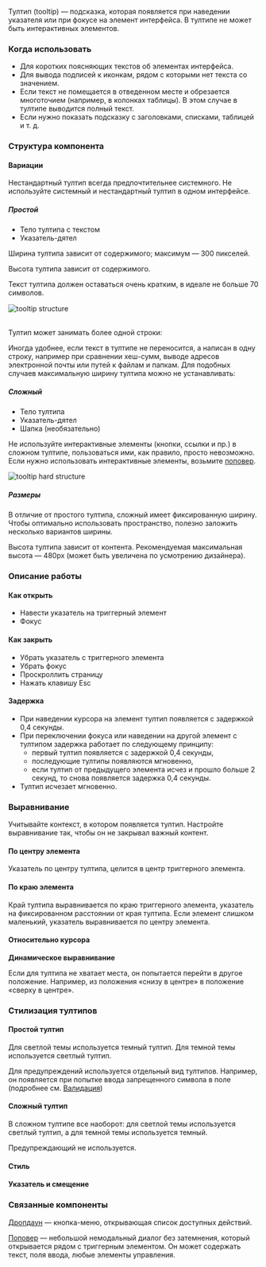 Тултип (tooltip) — подсказка, которая появляется при наведении указателя или при фокусе на элемент интерфейса.
В тултипе не может быть интерактивных элементов.

### Когда использовать

-   Для коротких поясняющих текстов об элементах интерфейса.
-   Для вывода подписей к иконкам, рядом с которыми нет текста со значением.
-   Если текст не помещается в отведенном месте и обрезается многоточием (например, в колонках таблицы). В этом случае
    в тултипе выводится полный текст.
-   Если нужно показать подсказку с заголовками, списками, таблицей и т. д.

### Структура компонента

#### Вариации

Нестандартный тултип всегда предпочтительнее системного. Не используйте системный и нестандартный тултип в одном интерфейсе.

##### Простой

-   Тело тултипа с текстом
-   Указатель-дятел

Ширина тултипа зависит от содержимого; максимум — 300 пикселей.

Высота тултипа зависит от содержимого.

Текст тултипа должен оставаться очень кратким, в идеале не больше 70 символов.

<div style="margin-top: 15px;">
    <img src="./assets/images/tooltip/tooltip__structure.png" alt="tooltip structure" style="max-width: 240px"/>
</div>

<br>

Тултип может занимать более одной строки:

<!-- example(tooltip-multiple-lines) -->

Иногда удобнее, если текст в тултипе не переносится, а написан в одну строку, например при сравнении хеш-сумм,
выводе адресов электронной почты или путей к файлам и папкам. Для подобных случаев максимальную ширину тултипа можно
не устанавливать:

<!-- example(tooltip-long) -->

##### Сложный

-   Тело тултипа
-   Указатель-дятел
-   Шапка (необязательно)

Не используйте интерактивные элементы (кнопки, ссылки и пр.) в сложном тултипе, пользоваться ими, как правило, просто
невозможно. Если нужно использовать интерактивные элементы, возьмите [поповер](/components/popover).

<div style="margin-top: 5px;">
    <img src="./assets/images/tooltip/tooltip-hard__structure.jpg" alt="tooltip hard structure"/>
</div>

##### Размеры

В отличие от простого тултипа, сложный имеет фиксированную ширину. Чтобы оптимально использовать пространство,
полезно заложить несколько вариантов ширины.

Высота тултипа зависит от контента. Рекомендуемая максимальная высота — 480px (может быть увеличена
по усмотрению дизайнера).

### Описание работы

#### Как открыть

-   Навести указатель на триггерный элемент
-   Фокус

#### Как закрыть

-   Убрать указатель с триггерного элемента
-   Убрать фокус
-   Проскроллить страницу
-   Нажать клавишу Esc

#### Задержка

-   При наведении курсора на элемент тултип появляется с задержкой 0,4 секунды.
-   При переключении фокуса или наведении на другой элемент с тултипом задержка работает по следующему принципу:
    -   первый тултип появляется с задержкой 0,4 секунды,
    -   последующие тултипы появляются мгновенно,
    -   если тултип от предыдущего элемента исчез и прошло больше 2 секунд, то снова появляется задержка 0,4 секунды.
-   Тултип исчезает мгновенно.

### Выравнивание

Учитывайте контекст, в котором появляется тултип. Настройте выравнивание так, чтобы он не закрывал важный контент.

#### По центру элемента

Указатель по центру тултипа, целится в центр триггерного элемента.

<!-- example(tooltip-placement-center) -->

#### По краю элемента

Край тултипа выравнивается по краю триггерного элемента, указатель на фиксированном расстоянии от края тултипа.
Если элемент слишком маленький, указатель выравнивается по центру элемента.

<!-- example(tooltip-placement-edges) -->

#### Относительно курсора

<!-- example(tooltip-relative-to-pointer) -->

**Динамическое выравнивание**

Если для тултипа не хватает места, он попытается перейти в другое положение. Например, из положения «снизу в центре»
в положение «сверху в центре».

### Стилизация тултипов

#### Простой тултип

Для светлой темы используется темный тултип. Для темной темы используется светлый тултип.

Для предупреждений используется отдельный вид тултипов. Например, он появляется при попытке ввода запрещенного символа
в поле (подробнее см. [Валидация](/other/validation))

<!-- example(tooltip-overview) -->

#### Сложный тултип

В сложном тултипе все наоборот: для светлой темы используется светлый тултип, а для темной темы используется темный.

Предупреждающий не используется.

<!-- example(tooltip-extended) -->

#### Стиль

<!-- example(tooltip-style) -->

#### Указатель и смещение

<!-- example(tooltip-arrow-and-offset) -->

### Связанные компоненты

[Дропдаун](/components/dropdown) — кнопка-меню, открывающая список доступных действий.

[Поповер](/components/popover) — небольшой немодальный диалог без затемнения, который открывается рядом с триггерным
элементом. Он может содержать текст, поля ввода, любые элементы управления.
